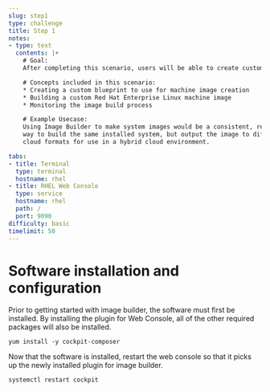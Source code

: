 ```yaml
---
slug: step1
type: challenge
title: Step 1
notes:
- type: text
  contents: |+
    # Goal:
    After completing this scenario, users will be able to create customized Red Hat Enterprise Linux images using Image Builder plugin within Web Console.

    # Concepts included in this scenario:
    * Creating a custom blueprint to use for machine image creation
    * Building a custom Red Hat Enterprise Linux machine image
    * Monitoring the image build process

    # Example Usecase:
    Using Image Builder to make system images would be a consistent, repeatable
    way to build the same installed system, but output the image to different
    cloud formats for use in a hybrid cloud environment.

tabs:
- title: Terminal
  type: terminal
  hostname: rhel
- title: RHEL Web Console
  type: service
  hostname: rhel
  path: /
  port: 9090
difficulty: basic
timelimit: 50
---
```

# Software installation and configuration
Prior to getting started with image builder, the software must first be 
installed.  By installing the plugin for Web Console, all of the other
required packages will also be installed.

```
yum install -y cockpit-composer
```

Now that the software is installed, restart the web console so that it picks up
the newly installed plugin for image builder.

```
systemctl restart cockpit
```

